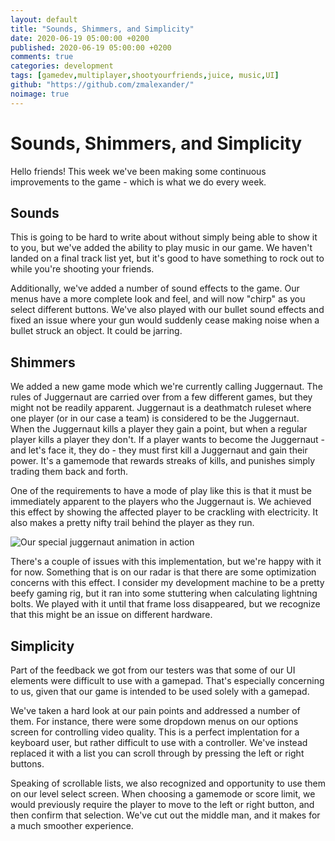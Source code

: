 ```yaml
---
layout: default
title: "Sounds, Shimmers, and Simplicity"
date: 2020-06-19 05:00:00 +0200
published: 2020-06-19 05:00:00 +0200
comments: true
categories: development
tags: [gamedev,multiplayer,shootyourfriends,juice, music,UI]
github: "https://github.com/zmalexander/"
noimage: true
---
```


# Sounds, Shimmers, and Simplicity
Hello friends! This week we've been making some continuous improvements to the game - which is what we do every week. 
<!--more-->

## Sounds
This is going to be hard to write about without simply being able to show it to you, but we've added the ability to play music in our game. We haven't landed on a final track list yet, but it's good to have something to rock out to while you're shooting your friends.

Additionally, we've added a number of sound effects to the game. Our menus have a more complete look and feel, and will now "chirp" as you select different buttons. We've also played with our bullet sound effects and fixed an issue where your gun would suddenly cease making noise when a bullet struck an object. It could be jarring.

## Shimmers
We added a new game mode which we're currently calling Juggernaut. The rules of Juggernaut are carried over from a few different games, but they might not be readily apparent. Juggernaut is a deathmatch ruleset where one player (or in our case a team) is considered to be the Juggernaut. When the Juggernaut kills a player they gain a point, but when a regular player kills a player they don't. If a player wants to become the Juggernaut - and let's face it, they do - they must first kill a Juggernaut and gain their power. It's a gamemode that rewards streaks of kills, and punishes simply trading them back and forth.

One of the requirements to have a mode of play like this is that it must be immediately apparent to the players who the Juggernaut is. We achieved this effect by showing the affected player to be crackling with electricity. It also makes a pretty nifty trail behind the player as they run.

<img class="center-block img-responsive" src="/blog/assets/images{{page.id}}/juggernaut.gif" alt="Our special juggernaut animation in action"/>

There's a couple of issues with this implementation, but we're happy with it for now. Something that is on our radar is that there are some optimization concerns with this effect. I consider my development machine to be a pretty beefy gaming rig, but it ran into some stuttering when calculating lightning bolts. We played with it until that frame loss disappeared, but we recognize that this might be an issue on different hardware.

## Simplicity
Part of the feedback we got from our testers was that some of our UI elements were difficult to use with a gamepad. That's especially concerning to us, given that our game is intended to be used solely with a gamepad.

We've taken a hard look at our pain points and addressed a number of them. For instance, there were some dropdown menus on our options screen for controlling video quality. This is a perfect implentation for a keyboard user, but rather difficult to use with a controller. We've instead replaced it with a list you can scroll through by pressing the left or right buttons.

Speaking of scrollable lists, we also recognized and opportunity to use them on our level select screen. When choosing a gamemode or score limit, we would previously require the player to move to the left or right button, and then confirm that selection. We've cut out the middle man, and it makes for a much smoother experience.